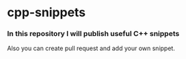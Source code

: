# cpp-snippets
### In this repository I will publish useful C++ snippets

Also you can create pull request and add your own snippet.
